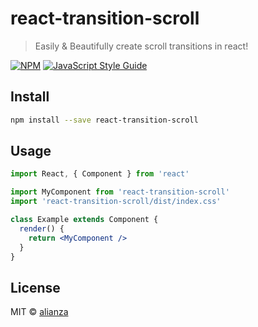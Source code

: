 # react-transition-scroll

> Easily &amp; Beautifully create scroll transitions in react!

[![NPM](https://img.shields.io/npm/v/react-transition-scroll.svg)](https://www.npmjs.com/package/react-transition-scroll) [![JavaScript Style Guide](https://img.shields.io/badge/code_style-standard-brightgreen.svg)](https://standardjs.com)

## Install

```bash
npm install --save react-transition-scroll
```

## Usage

```jsx
import React, { Component } from 'react'

import MyComponent from 'react-transition-scroll'
import 'react-transition-scroll/dist/index.css'

class Example extends Component {
  render() {
    return <MyComponent />
  }
}
```

## License

MIT © [alianza](https://github.com/alianza)
